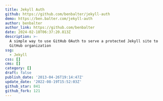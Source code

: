 ```yaml
---
title: Jekyll Auth
github: https://github.com/benbalter/jekyll-auth
demo: https://ben.balter.com/jekyll-auth
author: benbalter
author_link: https://github.com/benbalter
date: 2024-02-18T06:37:20.813Z
description: >-
  A simple way to use GitHub OAuth to serve a protected Jekyll site to your
  GitHub organization
ssg:
  - Jekyll
css: []
cms: []
category: []
draft: false
publish_date: '2013-04-26T19:14:47Z'
update_date: '2022-08-19T15:52:03Z'
github_star: 841
github_fork: 121
---
```

